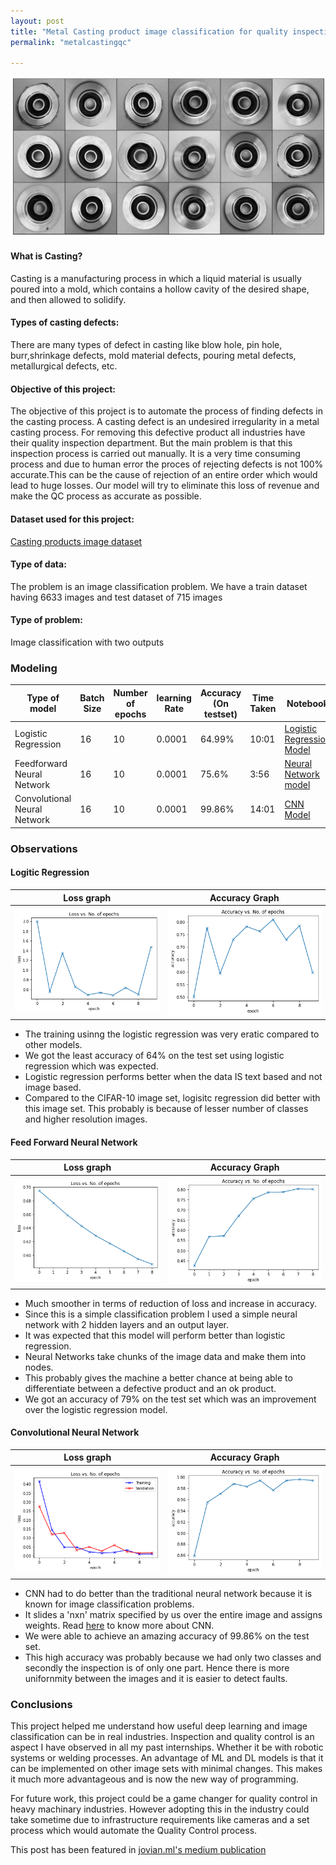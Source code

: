 ```yaml
---
layout: post
title: "Metal Casting product image classification for quality inspection using Pytorch."
permalink: "metalcastingqc"

---
```


<img src="/images/Metal casting project images/imageset.png"> 


#### What is Casting?
Casting is a manufacturing process in which a liquid material is usually poured into a mold, which contains a hollow cavity of the desired shape, and then allowed to solidify.

#### Types of casting defects:
There are many types of defect in casting like blow hole, pin hole, burr,shrinkage defects, mold material defects, pouring metal defects, metallurgical defects, etc.

#### Objective of this project:
The objective of this project is to automate the process of finding defects in the casting process. A casting defect is an undesired irregularity in a metal casting process. For removing this defective product all industries have their quality inspection department. But the main problem is that this inspection process is carried out manually. It is a very time consuming process and due to human error the proces of rejecting defects is not 100% accurate.This can be the cause of rejection of an entire order which would lead to huge losses. Our model will try to eliminate this loss of revenue and make the QC process as accurate as possible.

#### Dataset used for this project:
[Casting products image dataset](https://www.kaggle.com/ravirajsinh45/real-life-industrial-dataset-of-casting-product)

#### Type of data: 
The problem is an image classification problem. We have a train dataset having 6633 images and test dataset of 715 images

#### Type of problem: 
Image classification with two outputs

### Modeling 

|Type of model|Batch Size|Number of epochs| learning Rate| Accuracy (On testset)|Time Taken|Notebook|
|-------------|----------|-----|--------------|---------|----------|--------|
|Logistic Regression|16|10|0.0001|64.99%|10:01|[Logistic Regression Model](https://jovian.ml/tejasmohan01/metal-casting-classifier-logistic-regression)|
|Feedforward Neural Network|16|10|0.0001|75.6%|3:56|[Neural Network model](https://jovian.ml/tejasmohan01/metal-casting-classifier-using-neural-networks)|
|Convolutional Neural Network|16|10|0.0001|99.86%|14:01|[CNN Model](https://jovian.ml/tejasmohan01/metal-casting-qc-using-cnn)|


### Observations


#### Logitic Regression

Loss graph          |  Accuracy Graph
:-------------------------:|:-------------------------:
<img src="/images/Metal casting project images/LogisticRegressionLoss.png"/>|<img src="/images/Metal casting project images/LogisticRegressionAccuracy.png"/>  


* The training usinng the logistic regression was very eratic compared to other models.
* We got the least accuracy of 64% on the test set using logistic regression which was expected.
* Logistic regression performs better when the data IS text based and not image based.
* Compared to the CIFAR-10 image set, logisitc regression did better with this image set. This probably is because of lesser number of classes and higher resolution images.

#### Feed Forward Neural Network

Loss graph          |  Accuracy Graph
:-------------------------:|:-------------------------:
<img src="/images/Metal casting project images/NNLoss.png"/>  |<img src="/images/Metal casting project images/NNAccuracy.png"/>

* Much smoother in terms of reduction of loss and increase in accuracy.
* Since this is a simple classification problem I used a simple neural network with 2 hidden layers and an output layer.
* It was expected that this model will perform better than logistic regression.
* Neural Networks take chunks of the image data and make them into nodes.
* This probably gives the machine a better chance at being able to differentiate between a defective product and an ok product.
* We got an accuracy of 79% on the test set which was an improvement over the logistic regression model.

#### Convolutional Neural Network

Loss graph          |  Accuracy Graph
:-------------------------:|:-------------------------:
<img src="/images/Metal casting project images/CNNLoss.png"/>|<img src="/images/Metal casting project images/CNNAccuracy.png"/>  



* CNN had to do better than the traditional neural network because it is known for image classification problems.
* It slides a 'nxn' matrix specified by us over the entire image and assigns weights. Read [here](https://towardsdatascience.com/applied-deep-learning-part-4-convolutional-neural-networks-584bc134c1e2) to know more about CNN.
* We were able to achieve an amazing accuracy of 99.86% on the test set. 
* This high accuracy was probably because we had only two classes and secondly the inspection is of only one part. Hence there is more unifornmity between the images and it is easier to detect faults.

### Conclusions

This project helped me understand how useful deep learning and image classification can be in real industries. Inspection and quality control is an aspect I have observed in all my past internships. Whether it be with robotic systems or welding processes. An advantage of ML and DL models is that it can be implemented on other image sets with minimal changes. This makes it much more advantageous and is now the new way of programming. 

For future work, this project could be a game changer for quality control in heavy machinary industries. However adopting this in the industry could take sometime due to infrastructure requirements like cameras and a set process which would automate the Quality Control process.


This post has been featured in [jovian.ml's medium publication](https://medium.com/jovianml/metal-casting-product-image-classification-for-quality-inspection-using-pytorch-72c696d205f3) 
